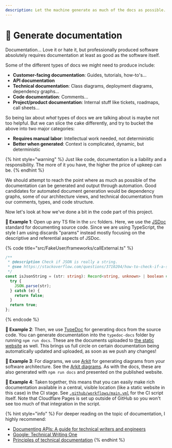 ```yaml
---
description: Let the machine generate as much of the docs as possible.
---
```


# 📜 Generate documentation

Documentation... Love it or hate it, but professionally produced software absolutely requires documentation at least as good as the software itself.

Some of the different types of docs we might need to produce include:

- **Customer-facing documentation**: Guides, tutorials, how-to's...
- **API documentation**
- **Technical documentation**: Class diagrams, deployment diagrams, dependency graphs...
- **Code documentation**: Comments...
- **Project/product documentation**: Internal stuff like tickets, roadmaps, call sheets...

So being lax about _what_ types of docs we are talking about is maybe not too helpful. But we can slice the cake differently, and try to bucket the above into two major categories:

- **Requires manual labor**: Intellectual work needed, not deterministic
- **Better when generated**: Context is complicated, dynamic, but deterministic

{% hint style="warning" %}
Just like code, documentation is a liability and a responsibility. The more of it you have, the higher the price of upkeep can be.
{% endhint %}

We should attempt to reach the point where as much as possible of the documentation can be generated and output through automation. Good candidates for automated document generation would be dependency graphs, some of our architecture views, and technical documentation from our comments, types, and code structure.

Now let's look at how we've done a bit in the code part of this project.

**🎯 Example 1**: Open up any TS file in the `src` folders. Here, we use the [JSDoc](https://jsdoc.app) standard for documenting source code. Since we are using TypeScript, the style I am using discards "params" instead mostly focusing on the descriptive and referential aspects of JSDoc.

{% code title="src/FakeUser/frameworks/callExternal.ts" %}

```typescript
/**
 * @description Check if JSON is really a string.
 * @see https://stackoverflow.com/questions/3710204/how-to-check-if-a-string-is-a-valid-json-string-in-javascript-without-using-try
 */
const isJsonString = (str: string): Record<string, unknown> | boolean => {
  try {
    JSON.parse(str);
  } catch (e) {
    return false;
  }
  return true;
};
```

{% endcode %}

**🎯 Example 2**: Then, we use [TypeDoc](https://typedoc.org) for generating docs from the source code. You can generate documentation into the `typedoc-docs` folder by running `npm run docs`. These are the documents uploaded to [the static website](https://better-apis-workshop.pages.dev) as well. This brings us full circle on certain documentation being automatically updated and uploaded, as soon as we push any changes!

**🎯 Example 3**: For diagrams, we use [Arkit](https://arkit.pro) for generating diagrams from your software architecture. See the [Arkit diagrams](workshop/architecture-diagrams/). As with the docs, these are also generated with `npm run docs` and presented on the published website.

**🎯 Example 4**: Taken together, this means that you can easily make rich documentation available in a central, visible location (like a static website in this case) in the CI stage. See [`.github/workflows/main.yml`](https://github.com/mikaelvesavuori/better-apis-workshop/blob/main/.github/workflows/main.yml) for the CI script itself. Note that Cloudflare Pages is set up outside of GitHub so you won't see too much of that integration in the script.

{% hint style="info" %}
For deeper reading on the topic of documentation, I highly recommend:

- [Documenting APIs: A guide for technical writers and engineers](https://idratherbewriting.com/learnapidoc/)
- [Google: Technical Writing One](https://developers.google.com/tech-writing/one)
- [Principles of technical documentation](https://www.innoq.com/en/articles/2022/01/principles-of-technical-documentation/)
  {% endhint %}
